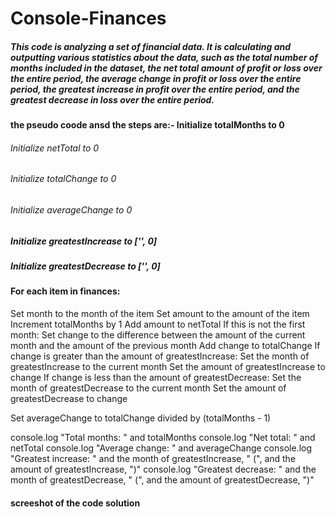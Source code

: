 # Console-Finances

##### This code is analyzing a set of financial data. It is calculating and outputting various statistics about the data, such as the total number of months included in the dataset, the net total amount of profit or loss over the entire period, the average change in profit or loss over the entire period, the greatest increase in profit over the entire period, and the greatest decrease in loss over the entire period.

#### the pseudo coode ansd the steps are:- Initialize totalMonths to 0
###### Initialize netTotal to 0
###### Initialize totalChange to 0
###### Initialize averageChange to 0
##### Initialize greatestIncrease to ['', 0]
##### Initialize greatestDecrease to ['', 0]

#### For each item in finances:
  Set month to the month of the item
  Set amount to the amount of the item
  Increment totalMonths by 1
  Add amount to netTotal
  If this is not the first month:
    Set change to the difference between the amount of the current month and the amount of the previous month
    Add change to totalChange
    If change is greater than the amount of greatestIncrease:
      Set the month of greatestIncrease to the current month
      Set the amount of greatestIncrease to change
    If change is less than the amount of greatestDecrease:
      Set the month of greatestDecrease to the current month
      Set the amount of greatestDecrease to change

Set averageChange to totalChange divided by (totalMonths - 1)

console.log "Total months: " and totalMonths
console.log "Net total: " and netTotal
console.log "Average change: " and averageChange
console.log "Greatest increase: " and the month of greatestIncrease, " (", and the amount of greatestIncrease, ")"
console.log "Greatest decrease: " and the month of greatestDecrease, " (", and the amount of greatestDecrease, ")"


#### screeshot of the code solution 

